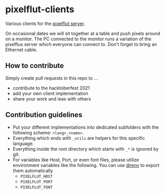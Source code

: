 # pixelflut-clients

Various clients for the [pixelflut server](https://github.com/defnull/pixelflut).

On occasional dates we will sit together at a table and push pixels around on a monitor. The PC connected to the monitor runs a variation of the pixelflus server which everyone can connect to. Don't forget to bring an Ethernet cable.


## How to contribute

Simply create pull requests in this repo to ...

- contribute to the hacktoberfest 2021
- add your own client implementation
- share your work and ieas with others


## Contribution guidelines

- Put your different implementations into dedicated subfolders with the following scheme: `<lang>_<name>`.
- Everything which ends with `_utils` are helpers for this specific language.
- Everything inside the root directory which starts with `_*` is ignored by git.
- For variables like Host, Port, or even font files, please utilize environment variables like the following. You can use [direnv](https://direnv.net/) to export them automatically
  - `PIXELFLUT_HOST`
  - `PIXELFLUT_PORT`
  - `PIXELFLUT_FONT`
